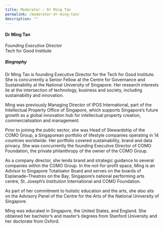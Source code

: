```yaml
---
title: ​​Moderator – Dr Ming Tan
permalink: /moderator-dr-ming-tan/
description: ""
---
```


#### **Dr Ming Tan**

*Founding Executive Director*  
Tech for Good Institute

##### **Biography**
Dr Ming Tan is founding Executive Director for the Tech for Good Institute. She is concurrently a Senior Fellow at the Centre for Governance and Sustainability at the National University of Singapore. Her research interests lie at the intersection of technology, business and society, including sustainability and innovation. 

Ming was previously Managing Director of IPOS International, part of the Intellectual Property Office of Singapore, which supports Singapore’s future growth as a global innovation hub for intellectual property creation, commercialisation and management.

Prior to joining the public sector, she was Head of Stewardship of the COMO Group, a Singaporean portfolio of lifestyle companies operating in 14 countries worldwide. Her portfolio covered sustainability, brand and data privacy. She was concurrently the founding Executive Director of COMO Foundation, the private philanthropy of the owner of the COMO Group. 

As a company director, she lends brand and strategic guidance to several companies within the COMO Group. In the not-for-profit space, Ming is an Advisor to Singapore Totalisator Board and serves on the boards of Esplanade–Theatres on the Bay, Singapore’s national performing arts centre, St. Joseph’s Institution International and COMO Foundation.

As part of her commitment to holistic education and the arts, she also sits on the Advisory Panel of the Centre for the Arts of the National University of Singapore. 

Ming was educated in Singapore, the United States, and England. She obtained her bachelor’s and master’s degrees from Stanford University and her doctorate from Oxford.
